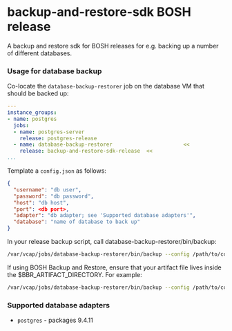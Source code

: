 # backup-and-restore-sdk BOSH release

A backup and restore sdk for BOSH releases for e.g. backing up a number of different databases.

### Usage for database backup

Co-locate the `database-backup-restorer` job on the database VM that should be backed up:

```yaml
---
instance_groups:
- name: postgres
  jobs:
  - name: postgres-server
    release: postgres-release
  - name: database-backup-restorer                       <<
    release: backup-and-restore-sdk-release  <<
...
```

Template a `config.json` as follows:

```json
{
  "username": "db user",
  "password": "db password",
  "host": "db host",
  "port": <db port>,
  "adapter": "db adapter; see 'Supported database adapters'",
  "database": "name of database to back up"
}
```

In your release backup script, call database-backup-restorer/bin/backup:

```bash
/var/vcap/jobs/database-backup-restorer/bin/backup --config /path/to/config.json --artifact-file /path/to/artifact/file
```

If using BOSH Backup and Restore, ensure that your artifact file lives inside the $BBR_ARTIFACT_DIRECTORY. For example:

```bash
/var/vcap/jobs/database-backup-restorer/bin/backup --config /path/to/config.json --artifact-file $BBR_ARTIFACT_DIRECTORY/sqlDump
```

### Supported database adapters
* `postgres` - packages 9.4.11
